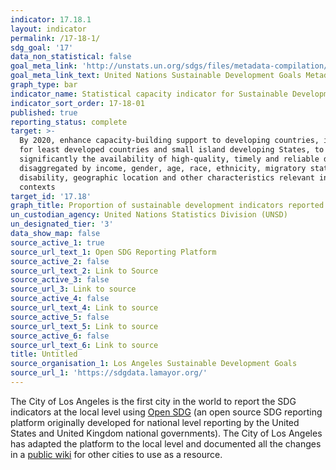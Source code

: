 ```yaml
---
indicator: 17.18.1
layout: indicator
permalink: /17-18-1/
sdg_goal: '17'
data_non_statistical: false
goal_meta_link: 'http://unstats.un.org/sdgs/files/metadata-compilation/Metadata-Goal-17.pdf'
goal_meta_link_text: United Nations Sustainable Development Goals Metadata (pdf 468kB)
graph_type: bar
indicator_name: Statistical capacity indicator for Sustainable Development Goal monitoring
indicator_sort_order: 17-18-01
published: true
reporting_status: complete
target: >-
  By 2020, enhance capacity-building support to developing countries, including
  for least developed countries and small island developing States, to increase
  significantly the availability of high-quality, timely and reliable data
  disaggregated by income, gender, age, race, ethnicity, migratory status,
  disability, geographic location and other characteristics relevant in national
  contexts
target_id: '17.18'
graph_title: Proportion of sustainable development indicators reported
un_custodian_agency: United Nations Statistics Division (UNSD)
un_designated_tier: '3'
data_show_map: false
source_active_1: true
source_url_text_1: Open SDG Reporting Platform
source_active_2: false
source_url_text_2: Link to Source
source_active_3: false
source_url_3: Link to source
source_active_4: false
source_url_text_4: Link to source
source_active_5: false
source_url_text_5: Link to source
source_active_6: false
source_url_text_6: Link to source
title: Untitled
source_organisation_1: Los Angeles Sustainable Development Goals
source_url_1: 'https://sdgdata.lamayor.org/'
---
```

The City of Los Angeles is the first city in the world to report the SDG indicators at the local level using [Open SDG](https://open-sdg.readthedocs.io/en/latest/) (an open source SDG reporting platform originally developed for national level reporting by the United States and United Kingdom national governments). The City of Los Angeles has adapted the platform to the local level and documented all the changes in a [public wiki](https://github.com/dawncomer/open-sdg-site-starter/wiki) for other cities to use as a resource. 